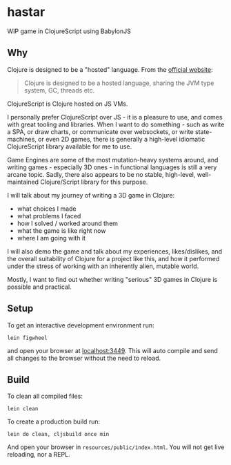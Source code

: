 # hastar

WIP game in ClojureScript using BabylonJS

## Why

Clojure is designed to be a "hosted" language. From the [official website](https://clojure.org/):

> Clojure is designed to be a hosted language, sharing the JVM type system, GC, threads etc.

ClojureScript is Clojure hosted on JS VMs.

I personally prefer ClojureScript over JS - it is a pleasure to use, and comes with great tooling and libraries.
When I want to do something - such as write a SPA, or draw charts, or communicate over websockets,
or write state-machines, or even 2D games, there is generally a high-level idiomatic ClojureScript library
available for me to use.

Game Engines are some of the most mutation-heavy systems around, and writing games - especially
3D ones - in functional languages is still a very arcane topic. Sadly, there also appears to be
no stable, high-level, well-maintained Clojure/Script library for this purpose.

I will talk about my journey of writing a 3D game in Clojure:
- what choices I made
- what problems I faced
- how I solved / worked around them
- what the game is like right now
- where I am going with it

I will also demo the game and talk about my experiences, likes/dislikes, and the overall suitability
of Clojure for a project like this, and how it performed under the stress of working with an inherently
alien, mutable world.

Mostly, I want to find out whether writing "serious" 3D games in Clojure is possible and practical.

## Setup

To get an interactive development environment run:

    lein figwheel

and open your browser at [localhost:3449](http://localhost:3449/).
This will auto compile and send all changes to the browser without the
need to reload.

## Build

To clean all compiled files:

    lein clean

To create a production build run:

    lein do clean, cljsbuild once min

And open your browser in `resources/public/index.html`. You will not
get live reloading, nor a REPL. 
